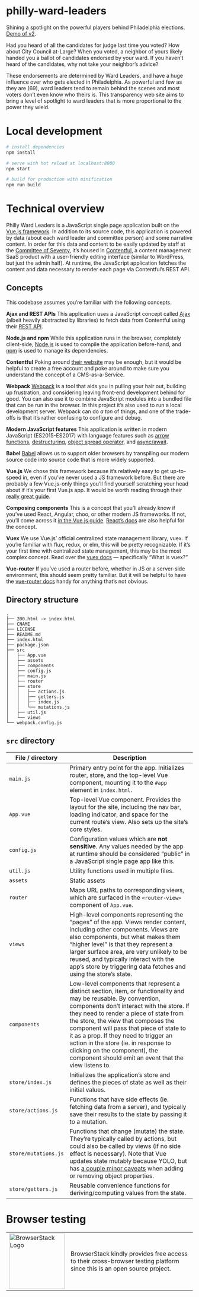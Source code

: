 # philly-ward-leaders
Shining a spotlight on the powerful players behind Philadelphia elections. [Demo of v2](http://phillywardleaders.surge.sh/).

Had you heard of all the candidates for judge last time you voted? How about City Council at-Large? When you voted, a neighbor of yours likely handed you a ballot of candidates endorsed by your ward. If you haven’t heard of the candidates, why not take your neighbor’s advice?

These endorsements are determined by Ward Leaders, and have a huge influence over who gets elected in Philadelphia. As powerful and few as they are (69), ward leaders tend to remain behind the scenes and most voters don’t even know who theirs is. This transparency web site aims to bring a level of spotlight to ward leaders that is more proportional to the power they wield.

# Local development
```bash
# install dependencies
npm install

# serve with hot reload at localhost:8080
npm start

# build for production with minification
npm run build
```

# Technical overview

Philly Ward Leaders is a JavaScript single page application built on the [Vue.js framework](https://vuejs.org/). In addition to its source code, this application is powered by data (about each ward leader and committee person) and some narrative content. In order for this data and content to be easily updated by staff at the [Committee of Seventy](https://seventy.org/), it’s housed in [Contentful](https://www.contentful.com/), a content management SaaS product with a user-friendly editing interface (similar to WordPress, but just the admin half). At runtime, the JavaScript application fetches the content and data necessary to render each page via Contentful’s REST API.

## Concepts

This codebase assumes you’re familiar with the following concepts.

**Ajax and REST APIs**
This application uses a JavaScript concept called [Ajax](https://developer.mozilla.org/en-US/docs/AJAX/Getting_Started) (albeit heavily abstracted by libraries) to fetch data from Contentful using their [REST API](https://medium.com/@anupamvarghese/apis-restful-apis-an-introduction-plain-and-simple-6146069f4c2e).

**Node.js and npm**
While this application runs in the browser, completely client-side, [Node.js](https://nodejs.org/en/) is used to compile the application before-hand, and [npm](https://www.npmjs.com/) is used to manage its dependencies.

**Contentful**
Poking around [their website](https://www.contentful.com/) may be enough, but it would be helpful to create a free account and poke around to make sure you understand the concept of a CMS-as-a-Service.

**Webpack**
[Webpack](https://webpack.js.org/) is a tool that aids you in pulling your hair out, building up frustration, and considering leaving front-end development behind for good. You can also use it to combine JavaScript modules into a bundled file that can be run in the browser. In this project it’s also used to run a local development server. Webpack can do *a ton* of things, and one of the trade-offs is that it’s rather confusing to configure and debug.

**Modern JavaScript features**
This application is written in modern JavaScript (ES2015-ES2017) with language features such as [arrow functions](https://github.com/DrkSephy/es6-cheatsheet#arrow-functions), [destructuring](https://github.com/DrkSephy/es6-cheatsheet#destructuring), [object spread operator](https://codeburst.io/master-javascripts-object-spread-operator-3803430e99aa), and [async/await](http://nikgrozev.com/2017/10/01/async-await/). 

**Babel**
[Babel](https://babeljs.io/) allows us to support older browsers by transpiling our modern source code into source code that is more widely supported.

**Vue.js**
We chose this framework because it’s relatively easy to get up-to-speed in, even if you’ve never used a JS framework before. But there are probably a few Vue.js-only things you’ll find yourself scratching your head about if it’s your first Vue.js app. It would be worth reading through their [really great guide](https://vuejs.org/v2/guide/).

**Composing components**
This is a concept that you’ll already know if you’ve used React, Angular, choo, or other modern JS frameworks. If not, you’ll come across it [in the Vue.js guide](https://vuejs.org/v2/guide/#Composing-with-Components). [React’s docs](https://reactjs.org/docs/thinking-in-react.html) are also helpful for the concept.

**Vuex**
We use Vue.js’ official centralized state management library, vuex. If you’re familiar with flux, redux, or elm, this will be pretty recognizable. If it’s your first time with centralized state management, this may be the most complex concept. Read over the [vuex docs](https://vuex.vuejs.org/en/) — specifically “What is vuex?”

**Vue-router**
If you’ve used a router before, whether in JS or a server-side environment, this should seem pretty familiar. But it will be helpful to have the [vue-router docs](https://router.vuejs.org/en/) handy for anything that’s not obvious.

## Directory structure
```
.
├── 200.html -> index.html
├── CNAME
├── LICENSE
├── README.md
├── index.html
├── package.json
├── src
│   ├── App.vue
│   ├── assets
│   ├── components
│   ├── config.js
│   ├── main.js
│   ├── router
│   ├── store
│   │   ├── actions.js
│   │   ├── getters.js
│   │   ├── index.js
│   │   └── mutations.js
│   ├── util.js
│   └── views
└── webpack.config.js
```

## `src` directory
| **File / directory** | **Description**                                                                                                                                                                                                                                                                                                                                                                                                                                                      |
| -------------------- | -------------------------------------------------------------------------------------------------------------------------------------------------------------------------------------------------------------------------------------------------------------------------------------------------------------------------------------------------------------------------------------------------------------------------------------------------------------------- |
| `main.js`            | Primary entry point for the app. Initializes router, store, and the top-level Vue component, mounting it to the `#app` element in `index.html`.                                                                                                                                                                                                                                                                                                                      |
| `App.vue`            | Top-level Vue component. Provides the layout for the site, including the nav bar, loading indicator, and space for the current route’s view. Also sets up the site’s core styles.                                                                                                                                                                                                                                                                                    |
| `config.js`          | Configuration values which are **not sensitive**. Any values needed by the app at runtime should be considered “public” in a JavaScript single page app like this.                                                                                                                                                                                                                                                                                                   |
| `util.js`            | Utility functions used in multiple files.                                                                                                                                                                                                                                                                                                                                                                                                                            |
| `assets`             | Static assets                                                                                                                                                                                                                                                                                                                                                                                                                                                        |
| `router`             | Maps URL paths to corresponding views, which are surfaced in the `<router-view>` component of `App.vue`.                                                                                                                                                                                                                                                                                                                                                             |
| `views`              | High-level components representing the “pages” of the app. Views render content, including other components. Views are also components, but what makes them “higher level” is that they represent a larger surface area, are very unlikely to be reused, and typically interact with the app’s store by triggering data fetches and using the store’s state.                                                                                                         |
| `components`         | Low-level components that represent a distinct section, item, or functionality and may be reusable. By convention, components don’t interact with the store. If they need to render a piece of state from the store, the view that composes the component will pass that piece of state to it as a prop. If they need to trigger an action in the store (ie. in response to clicking on the component), the component should emit an event that the view listens to. |
| `store/index.js`     | Initializes the application’s store and defines the pieces of state as well as their initial values.                                                                                                                                                                                                                                                                                                                                                                 |
| `store/actions.js`   | Functions that have side effects (ie. fetching data from a server), and typically save their results to the state by passing it to a mutation.                                                                                                                                                                                                                                                                                                                       |
| `store/mutations.js` | Functions that change (mutate) the state. They’re typically called by actions, but could also be called by views (if no side effect is necessary). Note that Vue updates state mutably because YOLO, but has [a couple minor caveats](https://vuejs.org/v2/guide/reactivity.html) when adding or removing object properties.                                                                                                                                         |
| `store/getters.js`   | Reusable convenience functions for deriving/computing values from the state.                                                                                                                                                                                                                                                                                                                                                                                         |

# Browser testing
<table><tr>
<td><img width="150" alt="BrowserStack Logo" src="https://www.browserstack.com/images/layout/browserstack-logo-600x315.png"></td>
<td>BrowserStack kindly provides free access to their cross-browser testing platform since this is an open source project.</td>
</tr></table>
